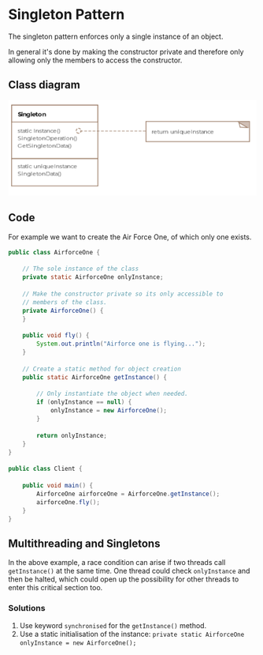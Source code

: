# Singleton Pattern

The singleton pattern enforces only a single instance of an object.

In general it's done by making the constructor private and therefore
only allowing only the members to access the constructor.

## Class diagram

![Singleton Class Diagram](singleton_class_diagram.png)

## Code

For example we want to create the Air Force One, of which only 
one exists.

```Java
public class AirforceOne {

    // The sole instance of the class
    private static AirforceOne onlyInstance;

    // Make the constructor private so its only accessible to
    // members of the class.
    private AirforceOne() {
    }

    public void fly() {
        System.out.println("Airforce one is flying...");
    }

    // Create a static method for object creation
    public static AirforceOne getInstance() {

        // Only instantiate the object when needed.
        if (onlyInstance == null) {
            onlyInstance = new AirforceOne();
        }

        return onlyInstance;
    }
}

public class Client {

    public void main() {
        AirforceOne airforceOne = AirforceOne.getInstance();
        airforceOne.fly();
    }
}
```

## Multithreading and Singletons

In the above example, a race condition can arise if two threads call `getInstance()`
at the same time. One thread could check `onlyInstance` and then be halted, which
could open up the possibility for other threads to enter this critical section too.

### Solutions

1. Use keyword `synchronised` for the `getInstance()` method.
1. Use a static initialisation of the instance: `private static AirforceOne onlyInstance = new AirforceOne();`











